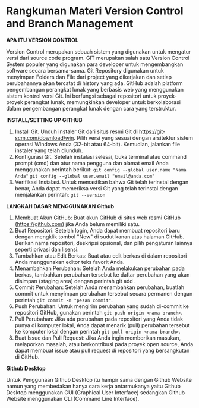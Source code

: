 # Rangkuman Materi Version Control and Branch Management

**APA ITU VERSION CONTROL**

Version Control merupakan sebuah sistem yang digunakan untuk mengatur versi dari source code program. GIT merupakan salah satu Version Control System populer yang digunakan para developer untuk mengembangkan software secara bersama-sama. Git Repository digunakan untuk menyimpan Folders dan File dari project yang dikerjakan dan setiap perubahannya akan tercatat di history yang ada. GitHub adalah platform pengembangan perangkat lunak yang berbasis web yang menggunakan sistem kontrol versi Git. Ini berfungsi sebagai repositori untuk proyek-proyek perangkat lunak, memungkinkan developer untuk berkolaborasi dalam pengembangan perangkat lunak dengan cara yang terstruktur.




**INSTALL/SETTING UP GITHUB**

1. Install Git.
Unduh instaler Git dari situs resmi Git di https://git-scm.com/download/win. Pilih versi yang sesuai dengan arsitektur sistem operasi Windows Anda (32-bit atau 64-bit). Kemudian, jalankan file instaler yang telah diunduh.
2. Konfigurasi Git.
Setelah instalasi selesai, buka terminal atau command prompt (cmd) dan atur nama pengguna dan alamat email Anda menggunakan perintah berikut:
`git config --global user.name "Nama Anda"`
`git config --global user.email "email@anda.com"`
3. Verifikasi Instalasi.
Untuk memastikan bahwa Git telah terinstal dengan benar, Anda dapat memeriksa versi Git yang telah terinstal dengan menjalankan perintah:
`git --version`




**LANGKAH DASAR MENGGUNAKAN Github**

1. Membuat Akun GitHub:
Buat akun GitHub di situs web resmi GitHub (https://github.com) jika Anda belum memiliki satu.
2. Buat Repositori:
Setelah login, Anda dapat membuat repositori baru dengan mengklik tombol "New" di sudut kanan atas halaman GitHub. Berikan nama repositori, deskripsi opsional, dan pilih pengaturan lainnya seperti privasi dan lisensi.
4. Tambahkan atau Edit Berkas:
Buat atau edit berkas di dalam repositori Anda menggunakan editor teks favorit Anda.
5. Menambahkan Perubahan:
Setelah Anda melakukan perubahan pada berkas, tambahkan perubahan tersebut ke daftar perubahan yang akan disimpan (staging area) dengan perintah git add <nama berkas>.
6. Commit Perubahan:
Setelah Anda menambahkan perubahan, buatlah commit untuk menyimpan perubahan tersebut secara permanen dengan perintah `git commit -m "pesan commit"`.
7. Push Perubahan:
Untuk mengirim perubahan yang sudah di-commit ke repositori GitHub, gunakan perintah `git push origin <nama branch>`.
8. Pull Perubahan:
Jika ada perubahan pada repositori yang Anda tidak punya di komputer lokal, Anda dapat menarik (pull) perubahan tersebut ke komputer lokal dengan perintah `git pull origin <nama branch>`.
9. Buat Issue dan Pull Request:
Jika Anda ingin memberikan masukan, melaporkan masalah, atau berkontribusi pada proyek open source, Anda dapat membuat issue atau pull request di repositori yang bersangkutan di GitHub.




**Github Desktop**

Untuk Penggunaan Github Desktop itu hampir sama dengan Github Website namun yang membedakan hanya cara kerja antarmukanya yaitu Github Desktop menggunakan GUI (Graphical User Interface) sedangkan Github Website menggunakan CLI (Command Line Interface).